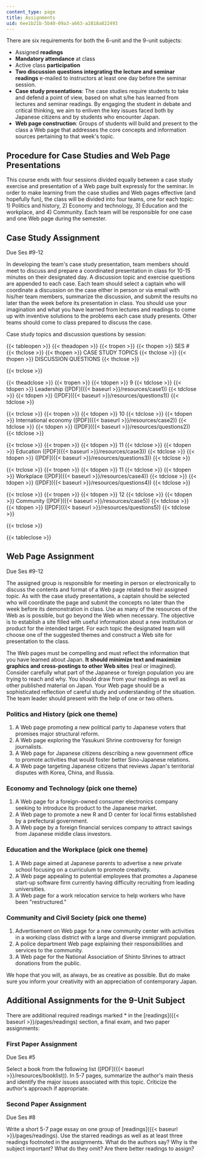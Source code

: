 ```yaml
---
content_type: page
title: Assignments
uid: 6ee1b21b-5b40-09a3-a663-a2818a822493
---
```


There are six requirements for both the 6-unit and the 9-unit subjects:

*   Assigned **readings**
*   **Mandatory attendance** at class
*   Active class **participation**
*   **Two discussion questions integrating the lecture and seminar readings** e-mailed to instructors at least one day before the seminar session.
*   **Case study presentations**: The case studies require students to take and defend a point of view, based on what s/he has learned from lectures and seminar readings. By engaging the student in debate and critical thinking, we aim to enliven the key issues faced both by Japanese citizens and by students who encounter Japan.
*   **Web page construction**: Groups of students will build and present to the class a Web page that addresses the core concepts and information sources pertaining to that week's topic.

Procedure for Case Studies and Web Page Presentations
-----------------------------------------------------

This course ends with four sessions divided equally between a case study exercise and presentation of a Web page built expressly for the seminar. In order to make learning from the case studies and Web pages effective (and hopefully fun), the class will be divided into four teams, one for each topic: 1) Politics and history, 2) Economy and technology, 3) Education and the workplace, and 4) Community. Each team will be responsible for one case and one Web page during the semester.

Case Study Assignment
---------------------

Due Ses #9-12

In developing the team's case study presentation, team members should meet to discuss and prepare a coordinated presentation in class for 10-15 minutes on their designated day. A discussion topic and exercise questions are appended to each case. Each team should select a captain who will coordinate a discussion on the case either in person or via email with his/her team members, summarize the discussion, and submit the results no later than the week before its presentation in class. You should use your imagination and what you have learned from lectures and readings to come up with inventive solutions to the problems each case study presents. Other teams should come to class prepared to discuss the case.

Case study topics and discussion questions by session:

{{< tableopen >}}
{{< theadopen >}}
{{< tropen >}}
{{< thopen >}}
SES #
{{< thclose >}}
{{< thopen >}}
CASE STUDY TOPICS
{{< thclose >}}
{{< thopen >}}
DISCUSSION QUESTIONS
{{< thclose >}}

{{< trclose >}}

{{< theadclose >}}
{{< tropen >}}
{{< tdopen >}}
9
{{< tdclose >}}
{{< tdopen >}}
Leadership ([PDF]({{< baseurl >}}/resources/case1))
{{< tdclose >}}
{{< tdopen >}}
([PDF]({{< baseurl >}}/resources/questions1))
{{< tdclose >}}

{{< trclose >}}
{{< tropen >}}
{{< tdopen >}}
10
{{< tdclose >}}
{{< tdopen >}}
International economy ([PDF]({{< baseurl >}}/resources/case2))
{{< tdclose >}}
{{< tdopen >}}
([PDF]({{< baseurl >}}/resources/questions2))
{{< tdclose >}}

{{< trclose >}}
{{< tropen >}}
{{< tdopen >}}
11
{{< tdclose >}}
{{< tdopen >}}
Education ([PDF]({{< baseurl >}}/resources/case3))
{{< tdclose >}}
{{< tdopen >}}
([PDF]({{< baseurl >}}/resources/questions3))
{{< tdclose >}}

{{< trclose >}}
{{< tropen >}}
{{< tdopen >}}
11
{{< tdclose >}}
{{< tdopen >}}
Workplace ([PDF]({{< baseurl >}}/resources/case4))
{{< tdclose >}}
{{< tdopen >}}
([PDF]({{< baseurl >}}/resources/questions4))
{{< tdclose >}}

{{< trclose >}}
{{< tropen >}}
{{< tdopen >}}
12
{{< tdclose >}}
{{< tdopen >}}
Community ([PDF]({{< baseurl >}}/resources/case5))
{{< tdclose >}}
{{< tdopen >}}
([PDF]({{< baseurl >}}/resources/questions5))
{{< tdclose >}}

{{< trclose >}}

{{< tableclose >}}

Web Page Assignment
-------------------

Due Ses #9-12

The assigned group is responsible for meeting in person or electronically to discuss the contents and format of a Web page related to their assigned topic. As with the case study presentations, a captain should be selected who will coordinate the page and submit the concepts no later than the week before its demonstration in class. Use as many of the resources of the Web as is possible, but go beyond the Web when necessary. The objective is to establish a site filled with useful information about a new institution or product for the intended target. For each topic the designated team will choose one of the suggested themes and construct a Web site for presentation to the class.

The Web pages must be compelling and must reflect the information that you have learned about Japan. **It should minimize text and maximize graphics and cross-postings to other Web sites** (real or imagined). Consider carefully what part of the Japanese or foreign population you are trying to reach and why. You should draw from your readings as well as other published material on Japan. Your Web page should be a sophisticated reflection of careful study and understanding of the situation. The team leader should present with the help of one or two others.

### Politics and History (pick one theme)

1.  A Web page promoting a new political party to Japanese voters that promises major structural reform.
2.  A Web page exploring the Yasukuni Shrine controversy for foreign journalists.
3.  A Web page for Japanese citizens describing a new government office to promote activities that would foster better Sino-Japanese relations.
4.  A Web page targeting Japanese citizens that reviews Japan's territorial disputes with Korea, China, and Russia.

### Economy and Technology (pick one theme)

1.  A Web page for a foreign-owned consumer electronics company seeking to introduce its product to the Japanese market.
2.  A Web page to promote a new R and D center for local firms established by a prefectural government.
3.  A Web page by a foreign financial services company to attract savings from Japanese middle class investors.

### Education and the Workplace (pick one theme)

1.  A Web page aimed at Japanese parents to advertise a new private school focusing on a curriculum to promote creativity.
2.  A Web page appealing to potential employees that promotes a Japanese start-up software firm currently having difficulty recruiting from leading universities.
3.  A Web page for a work relocation service to help workers who have been "restructured."

### Community and Civil Society (pick one theme)

1.  Advertisement on Web page for a new community center with activities in a working class district with a large and diverse immigrant population.
2.  A police department Web page explaining their responsibilities and services to the community.
3.  A Web page for the National Association of Shinto Shrines to attract donations from the public.

We hope that you will, as always, be as creative as possible. But do make sure you inform your creativity with an appreciation of contemporary Japan.

Additional Assignments for the 9-Unit Subject
---------------------------------------------

There are additional required readings marked \* in the [readings]({{< baseurl >}}/pages/readings) section, a final exam, and two paper assignments:

### First Paper Assignment

Due Ses #5

Select a book from the following list ([PDF]({{< baseurl >}}/resources/booklist)). In 5-7 pages, summarize the author's main thesis and identify the major issues associated with this topic. Criticize the author's approach if appropriate.

### Second Paper Assignment

Due Ses #8

Write a short 5-7 page essay on one group of [readings]({{< baseurl >}}/pages/readings). Use the starred readings as well as at least three readings footnoted in the assignments. What do the authors say? Why is the subject important? What do they omit? Are there better readings to assign?
